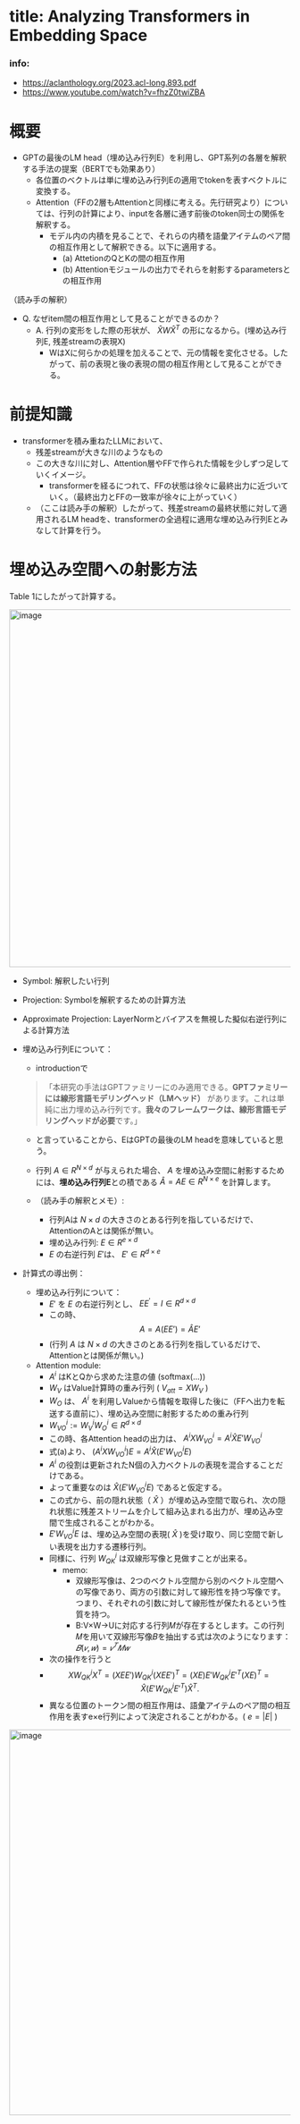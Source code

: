 # title: Analyzing Transformers in Embedding Space

### info:
- https://aclanthology.org/2023.acl-long.893.pdf
- https://www.youtube.com/watch?v=fhzZ0twiZBA

# 概要
- GPTの最後のLM head（埋め込み行列E）を利用し、GPT系列の各層を解釈する手法の提案（BERTでも効果あり）
	- 各位置のベクトルは単に埋め込み行列Eの適用でtokenを表すベクトルに変換する。
 	- Attention（FFの2層もAttentionと同様に考える。先行研究より）については、行列の計算により、inputを各層に通す前後のtoken同士の関係を解釈する。
	 	- モデル内の内積を見ることで、それらの内積を語彙アイテムのペア間の相互作用として解釈できる。以下に適用する。
			- (a) AttetionのQとKの間の相互作用
	  		- (b) Attentionモジュールの出力でそれらを射影するparametersとの相互作用

（読み手の解釈）
- Q. なぜitem間の相互作用として見ることができるのか？
	- A. 行列の変形をした際の形状が、 $\hat{X}W\hat{X}^T$ の形になるから。(埋め込み行列E, 残差streamの表現X)
		- WはXに何らかの処理を加えることで、元の情報を変化させる。したがって、前の表現と後の表現の間の相互作用として見ることができる。

# 前提知識
- transformerを積み重ねたLLMにおいて、
	- 残差streamが大きな川のようなもの
	- この大きな川に対し、Attention層やFFで作られた情報を少しずつ足していくイメージ。
 		- transformerを経るにつれて、FFの状態は徐々に最終出力に近づいていく。（最終出力とFFの一致率が徐々に上がっていく）
  	- （ここは読み手の解釈）したがって、残差streamの最終状態に対して適用されるLM headを、transformerの全過程に適用な埋め込み行列Eとみなして計算を行う。


# 埋め込み空間への射影方法
Table 1にしたがって計算する。

<img width="640" alt="image" src="https://github.com/yomoginna/paper-survey/assets/98722875/74dbe1cb-e881-4817-a1dd-00c8d0ddde36">

- Symbol: 解釈したい行列
- Projection: Symbolを解釈するための計算方法
- Approximate Projection: LayerNormとバイアスを無視した擬似右逆行列による計算方法


- 埋め込み行列Eについて：
	- introductionで
	>	「本研究の手法はGPTファミリーにのみ適用できる。**GPTファミリーには線形言語モデリングヘッド（LMヘッド）** があります。これは単純に出力埋め込み行列です。**我々のフレームワークは、線形言語モデリングヘッドが必要**です。」
	- と言っていることから、EはGPTの最後のLM headを意味していると思う。

	- 行列 $A ∈ R^{N ×d}$ が与えられた場合、 $A$ を埋め込み空間に射影するためには、**埋め込み行列E**との積である $\hat{A} = AE ∈ R^{N \times e}$ を計算します。
	- （読み手の解釈とメモ）: 
		- 行列Aは $N \times d$ の大きさのとある行列を指しているだけで、AttentionのAとは関係が無い。
		- 埋め込み行列: $E \in R^{e \times d}$
		- $E$ の右逆行列 $E'$は、 $E' \in R^{d \times e}$



- 計算式の導出例：
	- 埋め込み行列について：
		- $E'$ を $E$ の右逆行列とし、 $EE^′ = I ∈ R^{d×d}$
		- この時、  $$A = A{(EE’)}=\hat{A}E’ \tag{a}$$ 
		- (行列 $A$ は $N\times d$ の大きさのとある行列を指しているだけで、Attentionとは関係が無い。)
	- Attention module:
		-  $A^i$ はKとQから求めた注意の値 (softmax(...))
		- $W_V$ はValue計算時の重み行列 ( $V_{att} =XW_V$  )
		- $W_O$ は、 $A^i$ を利用しValueから情報を取得した後に（FFへ出力を転送する直前に）、埋め込み空間に射影するための重み行列
		-  $W^i_{VO} := W^i_VW^i_O ∈ R^{d×d}$ 
		- この時、各Attention headの出力は、 $A^iXW^i_{VO} = A^i \hat{X}E'W^i_{VO}$
		- 式(a)より、 $(A^iXW^i_{VO})E = A^i\hat{X}(E'W^i_{VO}E)$
		- $A^i$ の役割は更新されたN個の入力ベクトルの表現を混合することだけである。
		- よって重要なのは $\hat{X}(E'W^i_{VO}E)$ であると仮定する。
		- この式から、前の隠れ状態（ $\hat{X}$ ）が埋め込み空間で取られ、次の隠れ状態に残差ストリームを介して組み込まれる出力が、埋め込み空間で生成されることがわかる。
		-  $E'W^i_{VO}E$ は、埋め込み空間の表現( $\hat{X}$ )を受け取り、同じ空間で新しい表現を出力する遷移行列。
		- 同様に、行列 $W^i_{QK}$ は双線形写像と見做すことが出来る。
			-   memo: 
				- 双線形写像は、2つのベクトル空間から別のベクトル空間への写像であり、両方の引数に対して線形性を持つ写像です。つまり、それぞれの引数に対して線形性が保たれるという性質を持つ。
				- B:V×W→Uに対応する行列𝑀が存在するとします。この行列𝑀を用いて双線形写像𝐵を抽出する式は次のようになります： $𝐵(𝑣,𝑤)=𝑣^𝑇𝑀𝑤$ 
		- 次の操作を行うと
		- $$XW^i_{QK}X^T = (XEE')W^i_{QK}(XEE')^T = (XE)E'W^i_{QK}E'^T(XE)^T = \hat{X}(E'W^i_{QK}E'^T)\hat{X}^T.$$
		- 異なる位置のトークン間の相互作用は、語彙アイテムのペア間の相互作用を表すe×e行列によって決定されることがわかる。( $e=|E|$ )


<img width="690" alt="image" src="https://github.com/yomoginna/paper-survey/assets/98722875/be73f797-abdf-4ae5-a08a-37d6a0f24e1f">

